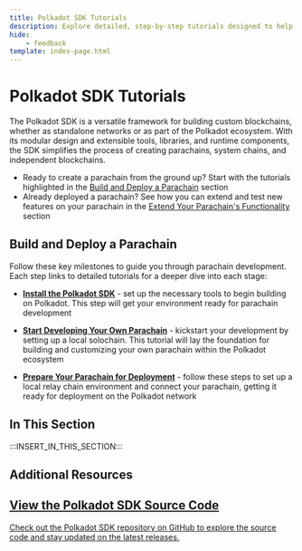 ```yaml
---
title: Polkadot SDK Tutorials
description: Explore detailed, step-by-step tutorials designed to help you gain hands-on experience building custom solutions with the Polkadot SDK.
hide: 
    - feedback
template: index-page.html
---
```


# Polkadot SDK Tutorials

The Polkadot SDK is a versatile framework for building custom blockchains, whether as standalone networks or as part of the Polkadot ecosystem. With its modular design and extensible tools, libraries, and runtime components, the SDK simplifies the process of creating parachains, system chains, and independent blockchains.

- Ready to create a parachain from the ground up? Start with the tutorials highlighted in the [Build and Deploy a Parachain](#build-and-deploy-a-parachain) section
- Already deployed a parachain? See how you can extend and test new features on your parachain in the [Extend Your Parachain's Functionality](#extend-your-parachains-functionality) section

## Build and Deploy a Parachain

Follow these key milestones to guide you through parachain development. Each step links to detailed tutorials for a deeper dive into each stage:

- **[Install the Polkadot SDK](/develop/blockchains/get-started/install-polkadot-sdk/)** - set up the necessary tools to begin building on Polkadot. This step will get your environment ready for parachain development

- **[Start Developing Your Own Parachain](/tutorials/polkadot-sdk/parachains/local-chain/launch-a-local-solochain/)** - kickstart your development by setting up a local solochain. This tutorial will lay the foundation for building and customizing your own parachain within the Polkadot ecosystem

- **[Prepare Your Parachain for Deployment](/tutorials/polkadot-sdk/parachains/connect-to-relay-chain/prepare-relay-chain/)** - follow these steps to set up a local relay chain environment and connect your parachain, getting it ready for deployment on the Polkadot network

## In This Section

:::INSERT_IN_THIS_SECTION:::

## Additional Resources

<div class="subsection-wrapper">
  <div class="card">
    <a href="https://github.com/paritytech/polkadot-sdk" target="_blank">
      <h2 class="title">View the Polkadot SDK Source Code</h2>
      <p class="description">Check out the Polkadot SDK repository on GitHub to explore the source code and stay updated on the latest releases.</p>
    </a>
  </div>
</div>
